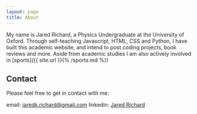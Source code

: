 ```yaml
---
layout: page
title: About
---
```


My name is Jared Richard, a Physics Undergraduate at the University of Oxford. Through self-teaching Javascript, HTML, CSS and Python, I have built this academic website, and intend to post coding projects, book reviews and more. Aside from academic studies I am also actively involved in 
[sports]({{ site.url }}{% /sports.md %})

<h2>Contact</h2>

Please feel free to get in contact with me:

email: jaredk.richard@gmail.com
linkedin: <a href="www.linkedin.com/in/jared-richard">Jared Richard</a>

